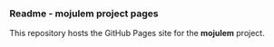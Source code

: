 ### Readme - mojulem project pages

This repository hosts the GitHub Pages site for the **mojulem** project.
